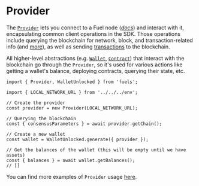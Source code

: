 # Provider

The [`Provider`](DOCS_API_URL/classes/_fuel_ts_account.Provider.html) lets you connect to a Fuel node ([_*docs*_](../getting-started/connecting-to-the-network.md)) and interact with it, encapsulating common client operations in the SDK. Those operations include querying the blockchain for network, block, and transaction-related info (and [more](DOCS_API_URL/classes/_fuel_ts_account.Provider.html)), as well as sending [transactions](../transactions/index.md) to the blockchain.

All higher-level abstractions (e.g. [`Wallet`](../wallets/index.md), [`Contract`](../contracts/index.md)) that interact with the blockchain go through the `Provider`, so it's used for various actions like getting a wallet's balance, deploying contracts, querying their state, etc.

```
import { Provider, WalletUnlocked } from 'fuels';

import { LOCAL_NETWORK_URL } from '../../../env';

// Create the provider
const provider = new Provider(LOCAL_NETWORK_URL);

// Querying the blockchain
const { consensusParameters } = await provider.getChain();

// Create a new wallet
const wallet = WalletUnlocked.generate({ provider });

// Get the balances of the wallet (this will be empty until we have assets)
const { balances } = await wallet.getBalances();
// []
```

You can find more examples of `Provider` usage [here](./querying-the-chain.md).
